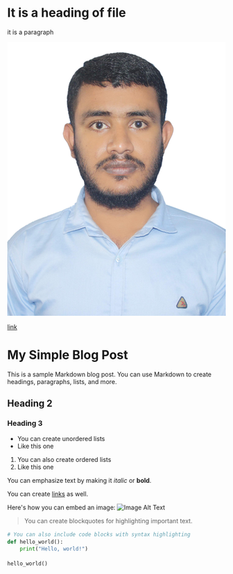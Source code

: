 # It is a heading of file

it is a paragraph

![alt text](https://github.com/xementor/xementor.github.io/blob/main/static/ih.jpg?raw=true)

[link](https://vongcong.com)

# My Simple Blog Post

This is a sample Markdown blog post. You can use Markdown to create headings, paragraphs, lists, and more.

## Heading 2

### Heading 3

- You can create unordered lists
- Like this one

1. You can also create ordered lists
2. Like this one

You can emphasize text by making it _italic_ or **bold**.

You can create [links](https://www.example.com) as well.

Here's how you can embed an image:
![Image Alt Text](https://www.example.com/image.jpg)

> You can create blockquotes for highlighting important text.

```python
# You can also include code blocks with syntax highlighting
def hello_world():
    print("Hello, world!")

hello_world()
```
